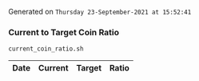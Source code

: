 Generated on `Thursday 23-September-2021 at 15:52:41`

### Current to Target Coin Ratio
`current_coin_ratio.sh`

Date|Current|Target|Ratio
---|---|---|---
